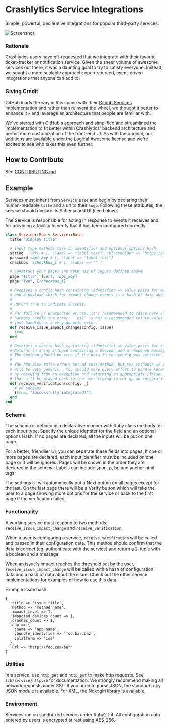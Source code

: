 # Crashlytics Service Integrations #

Simple, powerful, declarative integrations for popular third-party services.

![Screenshot](http://public.crashlytics.com.s3.amazonaws.com/fabric-services-readme-image.png)

### Rationale ###

Crashlytics users have oft-requested that we integrate with their favorite ticket-tracker or notification service. Given the sheer volume of awesome services out there, it was a daunting goal to try to satisfy everyone. Instead, we sought a more scalable approach:  open-sourced, event-driven integrations that anyone can add to!

### Giving Credit ###

GitHub leads the way in this space with their [Github Services](https://github.com/github/github-services) implementation and rather than reinvent the wheel, we thought it better to enhance it - and leverage an architecture that people are familiar with.

We've started with GitHub's approach and simplified and streamlined the implementation to fit better within Crashlytics' backend architecture and permit more customization of the front-end UI. As with the original, our additions are available under the Logical Awesome license and we're excited to see who takes this even further.

## How to Contribute ##
See [CONTRIBUTING.md](https://github.com/crashlytics/crashlytics-services/blob/master/CONTRIBUTING.md)

## Example ##

Services must inherit from `Service:Base` and begin by declaring their human-readable `title` and a url to their `logo`. Following these attributes, the service should declare its Schema and UI (see below).

The Service is responsible for acting in response to events it receives and for providing a facility to verify that it has been configured correctly.

```ruby
class Service::Foo < Service::Base
  title "Display Title"

  # input type methods take an identifier and optional options hash
  string   :url # [, :label => "label text", :placeholder => "https://example.com/foo/bar" ]
  password :api_key # [, :label => "label text"]
  checkbox  :checkbox_1 # [, :label => "" ]

  # construct your pages and make use of inputs defined above
  page "Title", [:url, :api_key]
  page "Two", [:checkbox_1]

  # Receives a config hash containing :identifier => value pairs for each input field
  # and a payload which for impact change events is a hash of data about the issue.
  #
  # Return true to indicate success.
  #
  # For failure or unexpected errors, it's recommended to raise here and let the integration
  # harness handle the error.  `nil` is not a recommended return value here as it is
  # just handled as a very generic error.
  def receive_issue_impact_change(config, issue)
    true
  end

  # Receives a config hash containing :identifier => value pairs for each input field.
  # Returns an array 2-tuple containing a boolean and a response message.
  # The boolean should be true if the data in the config was verified, otherwise false.
  #
  # You can also raise errors out of this method, but the response we return to users
  # will be very generic.  You should make every effort to handle known error scenarios
  # by rescuing from an exception and returning an appropriate [false, '<explanation>']
  # that will be played back to the user trying to set up an integration.
  def receive_verification(config, _)
    # on success
    [true, "Successfully integrated!"]
  end
end
```

### Schema ###

The schema is defined in a declarative manner with Ruby class methods for each input type. Specify the unique identifer for the field and an optional options Hash. If no pages are declared, all the inputs will be put on one page.

For a better, friendlier UI, you can separate these fields into pages. If one or more pages are declared, each input identifier must be included on one page or it will be ignored. Pages will be shown in the order they are declared in the schema. Labels can include span, p, br, and anchor html tags.

The settings UI will automatically put a Next button on all pages except for the last. On the last page there will be a Verify button which will take the user to a page showing more options for the service or back to the first page if the verification failed.

### Functionality ###

A working service must respond to two methods: `receive_issue_impact_change` and `receive_verification`.

When a user is configuring a service, `receive_verification` will be called and passed in their configuration data. This method should confirm that the data is correct (eg. authenticate with the service) and return a 2-tuple with a boolean and a message.

When an issue's impact reaches the threshold set by the user, `receive_issue_impact_change` will be called with a hash of configuration data and a hash of data about the issue. Check out the other service implementations for examples of how to use this data.

Example issue hash:
```
{
  :title => 'issue title',
  :method => 'method name',
  :impact_level => 1,
  :impacted_devices_count => 1,
  :crashes_count => 1,
  :app => {
    :name => 'app name',
    :bundle_identifier => 'foo.bar.baz',
    :platform => 'ios'
  },
  :url => "http://foo.com/bar"
}
```

### Utilities ###

In a service, use `http_get` and `http_put` to make http requests. See `lib/service/http.rb` for documentation. We strongly recommend making all network requests under SSL. If you need to parse JSON, the standard ruby JSON module is available. For XML, the Nokogiri library is available.

### Environment ###

Services run on sandboxed servers under Ruby2.1.4. All configuration data entered by users is encrypted at rest using AES-256.
